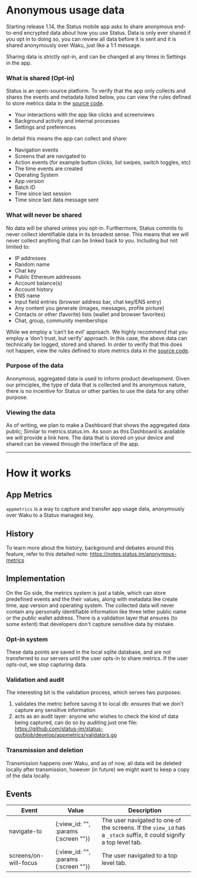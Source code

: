 
# Anonymous usage data
Starting release 1.14, the Status mobile app asks to share anonymous end-to-end encrypted data about how you use Status. Data is only ever shared if you opt in to doing so, you can review all data before it is sent and it is shared anonymously over Waku, just like a 1:1 message.

Sharing data is strictly opt-in, and can be changed at any times in Settings in the app.

### What is shared (Opt-in)
Status is an open-source platform. To verify that the app only collects and shares the events and metadata listed below, you can view the rules defined to store metrics data in the [source code](https://github.com/status-im/status-go/blob/develop/appmetrics/validators.go).

- Your interactions with the app like clicks and screenviews
- Background activity and internal processes
- Settings and preferences

In detail this means the app can collect and share:
- Navigation events
- Screens that are navigated to
- Action events (for example button clicks, list swipes, switch toggles, etc)
- The time events are created
- Operating System
- App version
- Batch ID
- Time since last session
- Time since last data message sent

### What will never be shared
No data will be shared unless you opt-in. Furthermore, Status commits to never collect identifiable data in its broadest sense. This means that we will never collect anything that can be linked back to you. Including but not limited to:
- IP addresses
- Random name
- Chat key
- Public Ethereum addresses
- Account balance(s)
- Account history
- ENS name
- Input field entries (browser address bar, chat key/ENS entry)
- Any content you generate (images, messages, profile picture)
- Contacts or other (favorite) lists (wallet and browser favorites)
- Chat, group, community memberships

While we employ a ‘can’t be evil’ approach. We highly recommend that you employ a ‘don’t trust, but verify’ approach. In this case, the above data can technically be logged, stored and shared. In order to verify that this does not happen, view the rules defined to store metrics data in the [source code](https://github.com/status-im/status-go/blob/develop/appmetrics/validators.go).

### Purpose of the data
Anonymous, aggregated data is used to inform product development. Given our principles, the type of data that is collected and its anonymous nature, there is no incentive for Status or other parties to use the data for any other purpose.


### Viewing the data
As of writing, we plan to make a Dashboard that shows the aggregated data public; Similar to metrics.status.im. As soon as this Dashboard is available we will provide a link here. The data that is stored on your device and shared can be viewed through the interface of the app.





_________

# How it works
## App Metrics

`appmetrics` is a way to capture and transfer app usage data, anonymously over Waku to a Status managed key.


## History
To learn more about the history, background and debates around this feature, refer to this detailed note: https://notes.status.im/anonymous-metrics


## Implementation
On the Go side, the metrics system is just a table, which can store predefined events and the their values, along with metadata like create time, app version and operating system. The collected data will never contain any personally identifiable information like three letter public name or the public wallet address. There is a validation layer that ensures (to some extent) that developers don't capture sensitive data by mistake.

### Opt-in system
These data points are saved in the local sqlite database, and are not transferred to our servers until the user opts-in to share metrics. If the user opts-out, we stop capturing data.

### Validation and audit
The interesting bit is the validation process, which serves two purposes:
1. validates the metric before saving it to local db: ensures that we don't capture any sensitive information
2. acts as an audit layer: anyone who wishes to check the kind of data being captured, can do so by auditing just one file: https://github.com/status-im/status-go/blob/develop/appmetrics/validators.go

### Transmission and deletion
Transmission happens over Waku, and as of now, all data will be deleted locally after transmission, however (in future) we might want to keep a copy of the data locally.


## Events
| Event                 | Value                                | Description                                                                                                         |
|-----------------------|--------------------------------------|---------------------------------------------------------------------------------------------------------------------|
| navigate-to           | {:view_id: "", :params {:screen ""}} | The user navigated to one of the screens. If the `view_id` has a `_stack` suffix, it could signify a top level tab. |
| screens/on-will-focus | {:view_id: "", :params {:screen ""}} | The user navigated to a top level tab.                                                                              |
